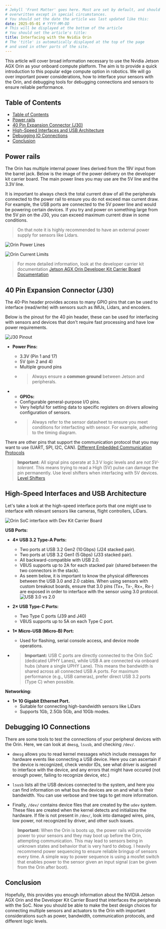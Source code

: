 ```yaml
---
# Jekyll 'Front Matter' goes here. Most are set by default, and should NOT be
# overwritten except in special circumstances. 
# You should set the date the article was last updated like this:
date: 2025-05-01 # YYYY-MM-DD
# This will be displayed at the bottom of the article
# You should set the article's title:
title: Interfacing with the Nvidia Orin
# The 'title' is automatically displayed at the top of the page
# and used in other parts of the site.
---
```

<!-- This template acts as a tutorial on writing articles for the Robotics Knowledgebase. In it we will cover article structure, basic syntax, and other useful hints. Every tutorial and article should start with a proper introduction.

This goes above the first subheading. The first 100 words are used as an excerpt on the Wiki's Index. No images, HTML, or special formating should be used in this section as it won't be displayed properly.

If you're writing a tutorial, use this section to specify what the reader will be able to accomplish and the tools you will be using. If you're writing an article, this section should be used to encapsulate the topic covered. Use Wikipedia for inspiration on how to write a proper introduction to a topic.

In both cases, tell them what you're going to say, use the sections below to say it, then summarize at the end (with suggestions for further study). -->

This article will cover broad information necessary to use the Nvidia Jetson AGX Orin as your onboard compute platform. The aim is to provide a quick introduction to this popular edge compute option in robotics. We will go over important power considerations, how to interface your sensors with the Orin, and debugging tools for debugging connections and sensors to ensure reliable performance.

## Table of Contents

- [Table of Contents](#table-of-contents)
- [Power rails](#power-rails)
- [40 Pin Expansion Connector (J30)](#40-pin-expansion-connector-j30)
- [High-Speed Interfaces and USB Architecture](#high-speed-interfaces-and-usb-architecture)
- [Debugging IO Connections](#debugging-io-connections)
- [Conclusion](#conclusion)


## Power rails
The Orin has multiple internal power lines derived from the 19V input from the barrel jack. Below is the image of the power delivery on the developer kit carrier board. The main power lines you may use are the 5V line and the 3.3V line. 

It is important to always check the total current draw of all the peripherals connected to the power rail to ensure you do not exceed max current draw. For example, the USB ports are connected to the 5V power line and would be powering certain devices. If you try and power on something large from the 5V pin on the J30, you can exceed maximum current draw in some conditions.

> On that note it is highly recommended to have an external power supply for sensors like Lidars.

![Orin Power Lines](/roboticsknowledgebase.github.io/assets/images/orin_power.png)

![Orin Current Limits](/roboticsknowledgebase.github.io/assets/images/orin_current_capabilities.png)

>For more detailed information, look at the developer carrier kit documentation
[Jetson AGX Orin Developer Kit Carrier Board Documentation](https://developer.download.nvidia.com/assets/embedded/secure/jetson/agx_orin/Jetson-AGX-Orin-Module-Carrier-Board-Specification_SP-10900-001_v1.2.pdf?__token__=exp=1745640142~hmac=8c43b28413aec27743181671dfd845da71122f1ea6abd01125043603e10e3249&t=eyJscyI6IndlYnNpdGUiLCJsc2QiOiJkZXZlbG9wZXIubnZpZGlhLmNvbS8/ZmlsZW5hbWU9NDAzLmh0bWwifQ==)

## 40 Pin Expansion Connector (J30)
The 40-Pin header provides access to many GPIO pins that can be used to interface (read/write) with sensors such as IMUs, Lidars, and encoders.

Below is the pinout for the 40 pin header, these can be used for interfacing with sensors and devices that don't require fast processing and have low power requirements.

![J30 Pinout](/roboticsknowledgebase.github.io/assets/images/orin_header.png)

- **Power Pins:**
  - 3.3V (Pin 1 and 17)
  - 5V (pin 2 and 4)
  - Multiple ground pins
  - > Always ensure a **common ground** between Jetson and peripherals.

- - **GPIOs:**
  - Configurable general-purpose I/O pins.
  - Very helpful for setting data to specific registers on drivers allowing configuration of sensors. 
  - >Always refer to the sensor datasheet to ensure you meet conditions for interfacting with sensor. For example, adhering to the timing diagram.

There are other pins that support the communication protocol that you may want to use (UART, SPI, I2C, CAN). [Different Embedded Communication Protocols](https://www.parlezvoustech.com/en/comparaison-protocoles-communication-i2c-spi-uart/)

> **Important:** All signal pins operate at 3.3 V logic levels and are *not 5V-tolerant*. This means trying to read a High (5V) pulse can damage the pin permanently. Use level shifters when interfacing with 5V devices. [Level Shifters](https://www.digikey.com/en/blog/logic-level-shifting-basics)


## High-Speed Interfaces and USB Architecture

Let's take a look at the high-speed interface ports that one might use to interface with relevant sensors like cameras, flight controllers, LiDars.

![Orin SoC interface with Dev Kit Carrier Board](/roboticsknowledgebase.github.io/assets/images/Orin_Soc_carrier.png)

**USB Ports:**

- **4× USB 3.2 Type-A Ports:**
  - Two ports at USB 3.2 Gen2 (10 Gbps) (J24 stacked pair).
  - Two ports at USB 3.2 Gen1 (5 Gbps) (J33 stacked pair).
  - All backward-compatible with USB 2.0.
  - VBUS supports up to 2A for each stacked pair (shared between the two connectors in the stack).
  - As seem below, it is important to know the physical differences between the USB 3.0 and 2.0 cables. When using sensors with custom breakout boards, ensure that 3.0 pins (Tx+, Tx-, Rx+, Rx-) are exposed in order to interface with the sensor using 3.0 protocol.![USB 3.0 vs 2.0](/roboticsknowledgebase.github.io/assets/images/usb_3.png)

- **2× USB Type-C Ports:**
  - Two Type C ports (J39 and J40)
  - VBUS supports up to 5A on each Type C port.

- **1× Micro-USB (Micro-B) Port:**
  - Used for flashing, serial console access, and device mode operations.

- > **Important:** USB C ports are directly connected to the Orin SoC (dedicated UPHY Lanes), while USB A are connected via onboard hubs (share a single UPHY Lane). This means the bandwidth is shared across all connected USB A ports. For maximum performance (e.g., USB cameras), prefer direct USB 3.2 ports (Type C) when possible. 

**Networking:**

- **1× 10 Gigabit Ethernet Port.**
  - Suitable for connecting high-bandwidth sensors like LiDars
  - Supports 1Gb, 2.5Gb 5Gb, and 10Gb modes.

## Debugging IO Connections

There are some tools to test the connections of your peripheral devices with the Orin. Here, we can look at `dmesg`, `lsusb`, and checking `/dev/`.

- `dmesg` allows you to read kernel messages which include messages for hardware events like connecting a USB device. Here you can ascertain if the device is recognized, check vendor IDs, see what driver is asigned to interface with the device, and any errors that might have occured (not enough power, failing to recognize device, etc.)

- `lsusb` lists all the USB devices connected to the system, and here you can find information on what bus the devices are on and what is their bandwidth. You can use verbose and tree tags to get more information.

- Finally, `/dev/` contains device files that are created by the `udev` system. These files are created when the kernel detects and initializes the hardware. If file is not present in `/dev/`, look into damaged wires, pins, low power, not recognized by driver, and other such issues.

> **Important:** When the Orin is boots up, the power rails will provide power to your sensors and they may boot up before the Orin, attempting communication. This may lead to sensors being in unknown states and behavior that is very hard to debug. I heavily recommend power sequencing to ensure reliable bringup of sensors every time. A simple way to power sequence is using a mosfet switch that enables power to the sensor given an input signal (can be given from the Orin after boot).

## Conclusion
Hopefully, this provides you enough information about the NVIDIA Jetson AGX Orin and the Developer Kit Carrier Board that interfaces the peripherals with the SoC. Now you should be able to make the best design choices for connecting multiple sensors and actuators to the Orin with important considerations such as power, bandwidth, communication protocols, and different logic levels.


